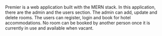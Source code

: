 Premier is a web application built with the MERN stack.
In this application, there are the admin and the users section.
The admin can add, update and delete rooms.
The users can register, login and book for hotel accommodations.
No room can be booked by another person once it is currently in use and available when vacant.